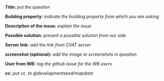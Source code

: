 <!--
Hello and thanks for contributing! 
To help us resolve the issue quickly, please follow the below structure:
-->

**Title:** *put the question*

**Building property:** *indicate the building property from which you are asking*

**Description of the issue:** *explain the issue*

**Possible solution:** *present a possible solution from our side*

**Server link:** *add the link from CVAT server*

**screenshot (optional):** *add the image or screenshots in question*

**User from WB:** *tag the github issue for the WB users*

**cc:** *put cc. to @developmentseed/mapdata*